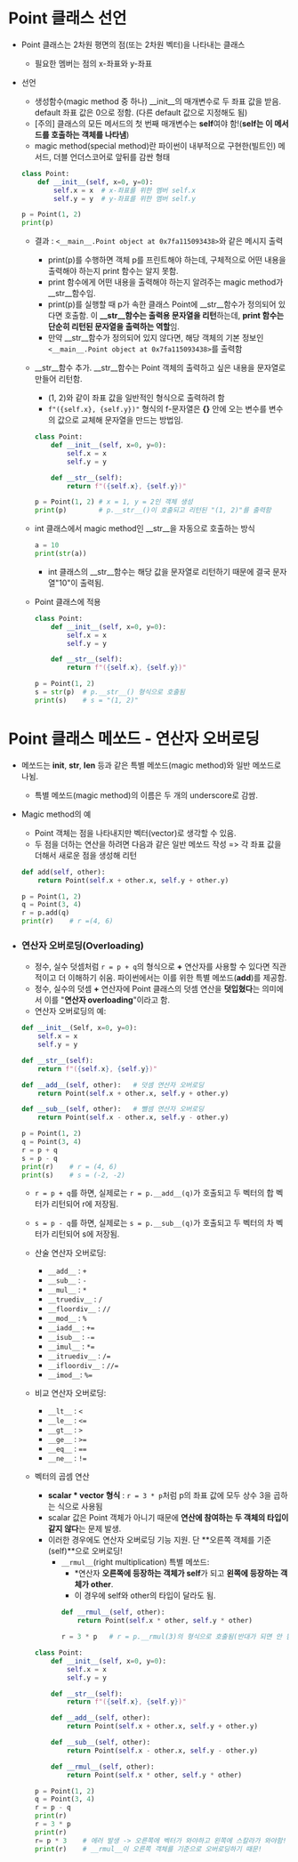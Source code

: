 # Point 클래스 선언

- Point 클래스는 2차원 평면의 점(또는 2차원 벡터)을 나타내는 클래스
    - 필요한 멤버는 점의 x-좌표와 y-좌표

- 선언
    - 생성함수(magic method 중 하나) __init__의 매개변수로 두 좌표 값을 받음. default 좌표 값은 0으로 정함. (다른 default 값으로 지정해도 됨)
    - [주의] 클래스의 모든 메서드의 첫 번째 매개변수는 **self**여야 함!(**self는 이 메서드를 호출하는 객체를 나타냄**)
    - magic method(special method)란 파이썬이 내부적으로 구현한(빌트인) 메서드, 더블 언더스코어로 앞뒤를 감싼 형태
    ```py
    class Point:
        def __init__(self, x=0, y=0):
            self.x = x  # x-좌표를 위한 멤버 self.x
            self.y = y  # y-좌표를 위한 멤버 self.y

    p = Point(1, 2)
    print(p)
    ```
    - 결과 : ```<__main__.Point object at 0x7fa115093438>```와 같은 메시지 출력
        - print(p)를 수행하면 객체 p를 프린트해야 하는데, 구체적으로 어떤 내용을 출력해야 하는지 print 함수는 알지 못함.
        - print 함수에게 어떤 내용을 출력해야 하는지 알려주는 magic method가 __str__함수임.
        - print(p)를 실행할 때 p가 속한 클래스 Point에 __str__함수가 정의되어 있다면 호출함. 이 **__str__함수는 출력용 문자열을 리턴**하는데, **print 함수는 단순히 리턴된 문자열을 출력하는 역할**임.
        - 만약 __str__함수가 정의되어 있지 않다면, 해당 객체의 기본 정보인 ```<__main__.Point object at 0x7fa115093438>```를 출력함

    - __str__함수 추가. __str__함수는 Point 객체의 출력하고 싶은 내용을 문자열로 만들어 리턴함.
        - (1, 2)와 같이 좌표 값을 일반적인 형식으로 출력하려 함
        - ```f"({self.x}, {self.y})"``` 형식의 f-문자열은 **{}** 안에 오는 변수를 변수의 값으로 교체해 문자열을 만드는 방법임.
        ```py
        class Point:
            def __init__(self, x=0, y=0):
                self.x = x
                self.y = y

            def __str__(self):
                return f"({self.x}, {self.y})"

        p = Point(1, 2) # x = 1, y = 2인 객체 생성
        print(p)        # p.__str__()이 호출되고 리턴된 "(1, 2)"를 출력함
        ```
    - int 클래스에서 magic method인 __str__을 자동으로 호출하는 방식
        ```py
        a = 10
        print(str(a))
        ```
        - int 클래스의 __str__함수는 해당 값을 문자열로 리턴하기 때문에 결국 문자열"10"이 출력됨.

    - Point 클래스에 적용
        ```py
        class Point:
            def __init__(self, x=0, y=0):
                self.x = x
                self.y = y

            def __str__(self):
                return f"({self.x}, {self.y})"

        p = Point(1, 2)
        s = str(p)  # p.__str__() 형식으로 호출됨
        print(s)    # s = "(1, 2)"

        ```

# Point 클래스 메쏘드 - 연산자 오버로딩

- 메쏘드는 __init__, __str__, __len__ 등과 같은 특별 메쏘드(magic method)와 일반 메쏘드로 나뉨.
    - 특별 메쏘드(magic method)의 이름은 두 개의 underscore로 감쌈.

- Magic method의 예
    - Point 객체는 점을 나타내지만 벡터(vector)로 생각할 수 있음.
    - 두 점을 더하는 연산을 하려면 다음과 같은 일반 메쏘드 작성 => 각 좌표 값을 더해서 새로운 점을 생성해 리턴
    ```py
    def add(self, other):
        return Point(self.x + other.x, self.y + other.y)

    p = Point(1, 2)
    q = Point(3, 4)
    r = p.add(q)
    print(r)    # r =(4, 6)
    ```

- ### 연산자 오버로딩(Overloading)
    - 정수, 실수 덧셈처럼 ``` r = p + q ```의 형식으로 **+** 연산자를 사용할 수 있다면 직관적이고 더 이해하기 쉬움. 파이썬에서는 이를 위한 특별 메쏘드(**__add__**)를 제공함.
    - 정수, 실수의 덧셈 **+** 연산자에 Point 클래스의 덧셈 연산을 **덧입혔다**는 의미에서 이를 "**연산자 overloading**"이라고 함.
    - 연산자 오버로딩의 예:
    ```py
    def __init__(Self, x=0, y=0):
        self.x = x
        self.y = y
    
    def __str__(self):
        return f"({self.x}, {self.y})"

    def __add__(self, other):   # 덧셈 연산자 오버로딩
        return Point(self.x + other.x, self.y + other.y)

    def __sub__(self, other):   # 뺄셈 연산자 오버로딩
        return Point(self.x - other.x, self.y - other.y)

    p = Point(1, 2)
    q = Point(3, 4)
    r = p + q
    s = p - q
    print(r)    # r = (4, 6)
    print(s)    # s = (-2, -2)
    ```
    - ```r = p + q```를 하면, 실제로는 ```r = p.__add__(q)```가 호출되고 두 벡터의 합 벡터가 리턴되어 r에 저장됨.
    - ```s = p - q```를 하면, 실제로는 ```s = p.__sub__(q)```가 호출되고 두 벡터의 차 벡터가 리턴되어 s에 저장됨.

    - 산술 연산자 오버로딩:
        - ```__add__``` : ```+```
        - ```__sub__``` : ```-```
        - ```__mul__``` : ```*```
        - ```__truediv__``` : ```/```
        - ```__floordiv__``` : ```//```
        - ```__mod__``` : ```%```
        - ```__iadd__``` : ```+=```
        - ```__isub__``` : ```-=```
        - ```__imul__``` : ```*=```
        - ```__itruediv__``` : ```/=```
        - ```__ifloordiv__``` : ```//=```
        - ```__imod__```: ```%=```
        
    - 비교 연산자 오버로딩:
        - ```__lt__``` : ```<```
        - ```__le__``` : ```<=```
        - ```__gt__``` : ```>```
        - ```__ge__``` : ```>=```
        - ```__eq__``` : ```==```
        - ```__ne__``` : ```!=```

    - 벡터의 곱셈 연산
        - **scalar * vector 형식** : ```r = 3 * p```처럼 p의 좌표 값에 모두 상수 3을 곱하는 식으로 사용됨
        - scalar 값은 Point 객체가 아니기 때문에 **연산에 참여하는 두 객체의 타입이 같지 않다**는 문제 발생.
        - 이러한 경우에도 연산자 오버로딩 기능 지원. 단 **오른쪽 객체를 기준(self)**으로 오버로딩!
            - ```__rmul__```(right multiplication) 특별 메쏘드:
                - *연산자 **오른쪽에 등장하는 객체가 self**가 되고 **왼쪽에 등장하는 객체가 other**.
                - 이 경우에 self와 other의 타입이 달라도 됨.
                ```py
                def __rmul__(self, other):
                    return Point(self.x * other, self.y * other)

                r = 3 * p   # r = p.__rmul(3)의 형식으로 호출됨(반대가 되면 안 됨!) 
                ```
           
        ```py
        class Point:
            def __init__(self, x=0, y=0):
                self.x = x
                self.y = y

            def __str__(self):
                return f"({self.x}, {self.y})"

            def __add__(self, other):
                return Point(self.x + other.x, self.y + other.y)

            def __sub__(self, other):
                return Point(self.x - other.x, self.y - other.y)

            def __rmul__(self, other):
                return Point(self.x * other, self.y * other)

        p = Point(1, 2)
        q = Point(3, 4)
        r = p - q
        print(r)
        r = 3 * p
        print(r)
        r= p * 3    # 에러 발생 -> 오른쪽에 벡터가 와야하고 왼쪽에 스칼라가 와야함! 
        print(r)    # __rmul__이 오른쪽 객체를 기준으로 오버로딩하기 때문!
        ```